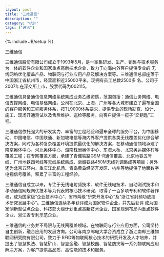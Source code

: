 ```yaml
---
layout: post
title: "三维通信"
description: ""
category: "杭州"
tags: ["通讯"]
---
```

{% include JB/setup %}

三维通信

三维通信股份有限公司成立于1993年5月，是一家集研发、生产、销售与技术服务为一体的软件企业和国家重点高新技术企业，致力于向海内外客户提供专业的 无线网络优化覆盖产品、物联网与行业应用产品及解决方案等。三维通信总部座落于中国浙江省杭州市，经营面积近35000平米，现拥有员工总数2500多 名。公司于2007年在深交所上市，股票代码为002115。

三维通信具备通信信息网络系统集成业务乙级资质，范围包括：通信业务网络、电信支撑网络、电信基础网络。公司在北京、上海、广州等各大城市建立了遍布全国的客户服务和工程服务体系，按TL9000体系要求，提供专业的现场勘查、设计、施工、现场开通测试以及售后维护、巡检等服务，向客户提供一揽子“交钥匙”工程。

三维通信依托强大的研发实力、丰富的工程经验和遍布全球的服务平台，为中国移动、中国电信、中国联通、新加坡电信等海内外客户提供各类无线覆盖优化综合解决方案，同时为各种复杂覆盖环境提供最优化的解决方案，在移动通信领域承建了南京奥体中心、河北奥体中心、湖南株洲奥体中心、东海大桥、北京奥运媒体村等覆盖工程；在专网覆盖方面，承建了青藏铁路GSM-R通信覆盖、北京地铁五号线、广州地铁四号线等无线系统集成、浙赣铁路450M无线列调集成等项目；另外还为北京五环内、重庆江北机场、青岛黄岛经济开发区、杭州等地提供了地面数字电视信号覆盖，积累了丰富的工程经验。

三维通信自成立以来，专注于无线电射频技术、软件无线电技术、自动测试技术和移动通信网规网优技术等为代表的核心技术研究，取得了一百多项专利和软件著作权，成为国家级“企业技术中心”、省市两级“研究开发中心”及“浙江省射频功放技术研究发展中心”。三维通信连续多年获评成为国家软件企业，并先后获评 成为国家创新型试点企业、科技部火炬计划重点高新技术企业、国家规划布局内重点软件企业、浙江省专利示范企业。

三维通信的业务并不局限与无线网覆盖领域。在物联网与行业应用方面，公司坚持自主创新，融合应用的发展方向。公司与南京邮电大学合资成立了浙江南邮三维物联网研究院有限公司，致力于 RFID等物联网核心技术的研究开发及人才培养，并提出了智慧执法、智慧矿山、智慧金融、智慧校园、智慧防灾等一系列物联网应用解决方案，为客户提供高品质、高性能的技术和服务。